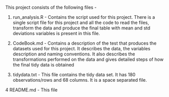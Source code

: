 
This project consists of the following files -

1. run_analysis.R - Contains the script used for this project. There is a single script file for
                    this project and all the code to read the files, transform the data and
                    produce the final table with mean and std deviations variables is present in
                    this file.
                   
2. CodeBook.md -   Contains a description of the test that produces the datasets used for this 
                   project. It describes the data, the variables description and naming
                   conventions. It also describes the transformations performed on the data and
                   gives detailed steps of how the final tidy data is obtained
                   
3. tidydata.txt -  This file contains the tidy data set. It has 180 observations/rows and 68
                   columns. It is a space separated file.
                   
4  README.md    - This file 

